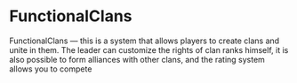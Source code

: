 # FunctionalClans
FunctionalClans — this is a system that allows players to create clans and unite in them. The leader can customize the rights of clan ranks himself, it is also possible to form alliances with other clans, and the rating system allows you to compete​
